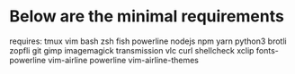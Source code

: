 # Below are the minimal requirements
requires:
tmux
vim
bash
zsh
fish
powerline
nodejs
npm
yarn
python3
brotli
zopfli
git
gimp
imagemagick
transmission
vlc
curl
shellcheck
xclip
fonts-powerline
vim-airline powerline
vim-airline-themes
